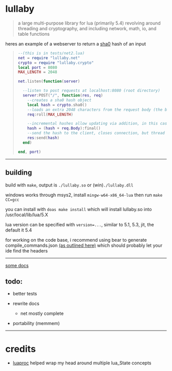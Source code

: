 # lullaby

> a large multi-purpose library for lua (primarily 5.4) revolving around threading and cryptography, and including network, math, io, and table functions

heres an example of a webserver to return a [sha0](https://en.wikipedia.org/wiki/SHA-0) hash of an input

<blockquote>

```lua
--(this is in tests/net2.lua)
net = require "lullaby.net"
crypto = require "lullaby.crypto"
local port = 8080
MAX_LENGTH = 2048

net.listen(function(server)

  --listen to post requests at localhost:8080 (root directory)
  server:POST("/", function(res, req)
    --creates a sha0 hash object
    local hash = crypto.sha0()
    --loads an extra 2048 characters from the request body (the body is not guaranteed to be >= 2048 characters, reasoning in docs)
    req:roll(MAX_LENGTH)

    --incremental hashes allow updating via addition, in this case adding the body and getting a string from it
    hash = (hash + req.Body):final()
    --send the hash to the client, closes connection, but thread is live until it ends
    res:send(hash)
  end)

end, port)
```

</blockquote>

---

## building

build with `make`, output is `./lullaby.so` or (win)`./lullaby.dll`

windows works through msys2, install `mingw-w64-x86_64-lua` then run `make CC=gcc`

you can install with `doas make install` which will install lullaby.so into /usr/local/lib/lua/5.X

lua version can be specified with `version=...`, similar to 5.1, 5.3, jit, the default it 5.4

for working on the code base, i recommend using bear to generate compile_commands.json [(as outlined here)](https://clangd.llvm.org/installation#compile_commandsjson) which should probably let your ide find the headers

---

[some docs](docs/)

## todo:

* better tests

* rewrite docs

    * net mostly complete
    
* portability (memmem)

----

# credits

* [luaproc](https://github.com/askyrme/luaproc) helped wrap my head around multiple lua_State concepts
